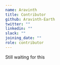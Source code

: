 ```yaml
---
name: Aravinth
title: Contributor
github: Aravinth-Earth
twitter: ""
linkedin: ""
slack: ""
joining_date: ""
role: contributor
---
```


Still waiting for this
